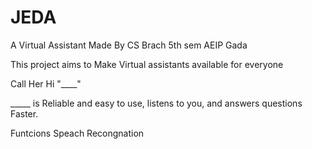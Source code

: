 # JEDA

A Virtual Assistant Made By CS Brach 5th sem AEIP Gada

This project aims to Make Virtual assistants available for everyone 

Call Her Hi "____"

_____ is Reliable and easy to use, listens to you, and answers questions Faster.

Funtcions
    Speach Recongnation


    

            

